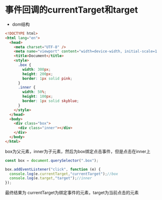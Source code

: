 # 事件回调的currentTarget和target
- dom结构
```html
<!DOCTYPE html>
<html lang="en">
  <head>
    <meta charset="UTF-8" />
    <meta name="viewport" content="width=device-width, initial-scale=1.0" />
    <title>Document</title>
    <style>
      .box {
        width: 300px;
        height: 200px;
        border: 1px solid pink;
      }
      .inner {
        width: 50%;
        height: 100px;
        border: 1px solid skyblue;
      }
    </style>
  </head>
  <body>
    <div class="box">
      <div class="inner"></div>
    </div>
  </body>
</html>

```
box为父元素，inner为子元素，然后为box绑定点击事件，但是点击在inner上
```js
const box = document.querySelector(".box");

box.addEventListener("click", function (e) {
  console.log(e.currentTarget,"currentTarget");//box
  console.log(e.target,"target");//inner
});
```
最终结果为 currentTarget为绑定事件的元素，target为当前点击的元素